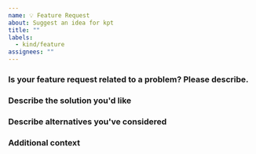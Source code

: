 ```yaml
---
name: 💡 Feature Request
about: Suggest an idea for kpt
title: ""
labels:
  - kind/feature
assignees: ""
---
```


### Is your feature request related to a problem? Please describe.

### Describe the solution you'd like

### Describe alternatives you've considered

### Additional context